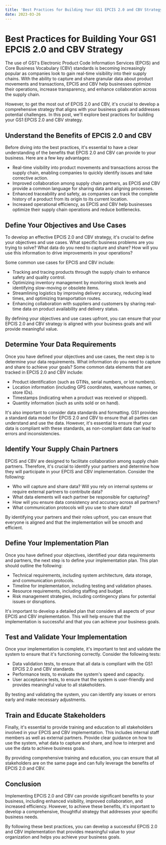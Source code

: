 ```yaml
---
title: 'Best Practices for Building Your GS1 EPCIS 2.0 and CBV Strategy '
date: 2023-03-26
---
```


# Best Practices for Building Your GS1 EPCIS 2.0 and CBV Strategy

The use of GS1's Electronic Product Code Information Services (EPCIS) and Core Business Vocabulary (CBV) standards is becoming increasingly popular as companies look to gain real-time visibility into their supply chains. With the ability to capture and share granular data about product movements and transactions, EPCIS and CBV help businesses optimize their operations, increase transparency, and enhance collaboration across the supply chain.

However, to get the most out of EPCIS 2.0 and CBV, it's crucial to develop a comprehensive strategy that aligns with your business goals and addresses potential challenges. In this post, we'll explore best practices for building your GS1 EPCIS 2.0 and CBV strategy.

## Understand the Benefits of EPCIS 2.0 and CBV

Before diving into the best practices, it's essential to have a clear understanding of the benefits that EPCIS 2.0 and CBV can provide to your business. Here are a few key advantages:

- Real-time visibility into product movements and transactions across the supply chain, enabling companies to quickly identify issues and take corrective action.
- Improved collaboration among supply chain partners, as EPCIS and CBV provide a common language for sharing data and aligning processes.
- Enhanced traceability and safety, as companies can track the complete history of a product from its origin to its current location.
- Increased operational efficiency, as EPCIS and CBV help businesses optimize their supply chain operations and reduce bottlenecks.

## Define Your Objectives and Use Cases

To develop an effective EPCIS 2.0 and CBV strategy, it's crucial to define your objectives and use cases. What specific business problems are you trying to solve? What data do you need to capture and share? How will you use this information to drive improvements in your operations?

Some common use cases for EPCIS and CBV include:

- Tracking and tracing products through the supply chain to enhance safety and quality control.
- Optimizing inventory management by monitoring stock levels and identifying slow-moving or obsolete items.
- Streamlining logistics by improving delivery accuracy, reducing lead times, and optimizing transportation routes.
- Enhancing collaboration with suppliers and customers by sharing real-time data on product availability and delivery status.

By defining your objectives and use cases upfront, you can ensure that your EPCIS 2.0 and CBV strategy is aligned with your business goals and will provide meaningful value.

## Determine Your Data Requirements

Once you have defined your objectives and use cases, the next step is to determine your data requirements. What information do you need to capture and share to achieve your goals? Some common data elements that are tracked in EPCIS 2.0 and CBV include:

- Product identification (such as GTINs, serial numbers, or lot numbers).
- Location information (including GPS coordinates, warehouse names, or store IDs).
- Timestamps (indicating when a product was received or shipped).
- Quantity information (such as units sold or on hand).

It's also important to consider data standards and formatting. GS1 provides a standard data model for EPCIS 2.0 and CBV to ensure that all parties can understand and use the data. However, it's essential to ensure that your data is compliant with these standards, as non-compliant data can lead to errors and inconsistencies.

## Identify Your Supply Chain Partners

EPCIS and CBV are designed to facilitate collaboration among supply chain partners. Therefore, it's crucial to identify your partners and determine how they will participate in your EPCIS and CBV implementation. Consider the following:

- Who will capture and share data? Will you rely on internal systems or require external partners to contribute data?
- What data elements will each partner be responsible for capturing?
- How will you ensure data consistency and accuracy across all partners?
- What communication protocols will you use to share data?

By identifying your partners and their roles upfront, you can ensure that everyone is aligned and that the implementation will be smooth and efficient.

## Define Your Implementation Plan

Once you have defined your objectives, identified your data requirements and partners, the next step is to define your implementation plan. This plan should outline the following:

- Technical requirements, including system architecture, data storage, and communication protocols.
- Timeline for implementation, including testing and validation phases.
- Resource requirements, including staffing and budget.
- Risk management strategies, including contingency plans for potential issues or disruptions.

It's important to develop a detailed plan that considers all aspects of your EPCIS and CBV implementation. This will help ensure that the implementation is successful and that you can achieve your business goals.

## Test and Validate Your Implementation

Once your implementation is complete, it's important to test and validate the system to ensure that it's functioning correctly. Consider the following tests:

- Data validation tests, to ensure that all data is compliant with the GS1 EPCIS 2.0 and CBV standards.
- Performance tests, to evaluate the system's speed and capacity.
- User acceptance tests, to ensure that the system is user-friendly and provides meaningful value to all stakeholders.

By testing and validating the system, you can identify any issues or errors early and make necessary adjustments.

## Train and Educate Stakeholders

Finally, it's essential to provide training and education to all stakeholders involved in your EPCIS and CBV implementation. This includes internal staff members as well as external partners. Provide clear guidance on how to use the system, what data to capture and share, and how to interpret and use the data to achieve business goals.

By providing comprehensive training and education, you can ensure that all stakeholders are on the same page and can fully leverage the benefits of EPCIS 2.0 and CBV.

## Conclusion

Implementing EPCIS 2.0 and CBV can provide significant benefits to your business, including enhanced visibility, improved collaboration, and increased efficiency. However, to achieve these benefits, it's important to develop a comprehensive, thoughtful strategy that addresses your specific business needs.

By following these best practices, you can develop a successful EPCIS 2.0 and CBV implementation that provides meaningful value to your organization and helps you achieve your business goals.
